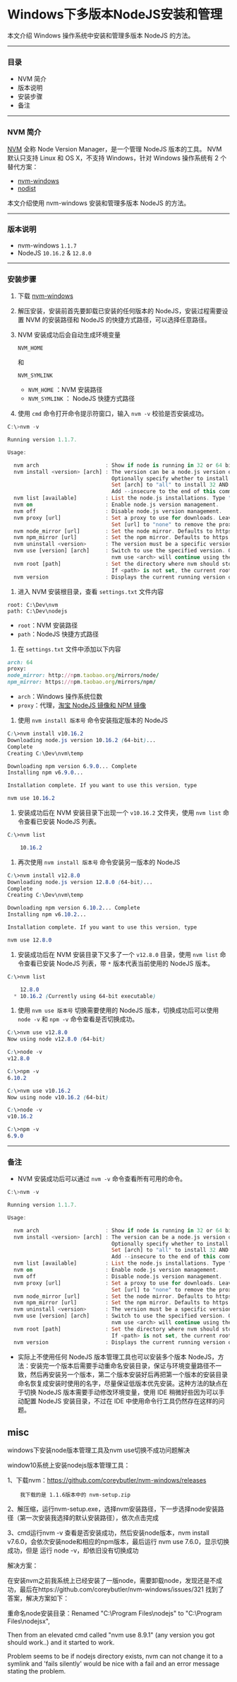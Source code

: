# Windows下多版本NodeJS安装和管理



本文介绍 Windows 操作系统中安装和管理多版本 NodeJS 的方法。

------

### 目录

- NVM 简介
- 版本说明
- 安装步骤
- 备注

------

### NVM 简介

[NVM](https://links.jianshu.com/go?to=https%3A%2F%2Fgithub.com%2Fnvm-sh%2Fnvm) 全称 Node Version Manager，是一个管理 NodeJS 版本的工具。
NVM 默认只支持 Linux 和 OS X，不支持 Windows，针对 Windows 操作系统有 2 个替代方案：

- [nvm-windows](https://links.jianshu.com/go?to=https%3A%2F%2Fgithub.com%2Fcoreybutler%2Fnvm-windows)
- [nodist](https://links.jianshu.com/go?to=https%3A%2F%2Fgithub.com%2Fmarcelklehr%2Fnodist)

本文介绍使用 nvm-windows 安装和管理多版本 NodeJS 的方法。

------

### 版本说明

- nvm-windows `1.1.7`
- NodeJS `10.16.2` & `12.8.0`

------

### 安装步骤

1. 下载 [nvm-windows](https://links.jianshu.com/go?to=https%3A%2F%2Fgithub.com%2Fcoreybutler%2Fnvm-windows%2Freleases)

2. 解压安装，安装前首先要卸载已安装的任何版本的 NodeJS，安装过程需要设置 NVM 的安装路径和 NodeJS 的快捷方式路径，可以选择任意路径。

3. NVM 安装成功后会自动生成环境变量

    

   ```
   NVM_HOME
   ```

    

   和

    

   ```
   NVM_SYMLINK
   ```

   - `NVM_HOME` ：NVM 安装路径
   - `NVM_SYMLINK` ： NodeJS 快捷方式路径

4. 使用 `cmd` 命令打开命令提示符窗口，输入 `nvm -v` 校验是否安装成功。

```dart
C:\>nvm -v

Running version 1.1.7.

Usage:

  nvm arch                     : Show if node is running in 32 or 64 bit mode.
  nvm install <version> [arch] : The version can be a node.js version or "latest" for the latest stable version.
                                 Optionally specify whether to install the 32 or 64 bit version (defaults to system arch).
                                 Set [arch] to "all" to install 32 AND 64 bit versions.
                                 Add --insecure to the end of this command to bypass SSL validation of the remote download server.
  nvm list [available]         : List the node.js installations. Type "available" at the end to see what can be installed. Aliased as ls.
  nvm on                       : Enable node.js version management.
  nvm off                      : Disable node.js version management.
  nvm proxy [url]              : Set a proxy to use for downloads. Leave [url] blank to see the current proxy.
                                 Set [url] to "none" to remove the proxy.
  nvm node_mirror [url]        : Set the node mirror. Defaults to https://nodejs.org/dist/. Leave [url] blank to use default url.
  nvm npm_mirror [url]         : Set the npm mirror. Defaults to https://github.com/npm/cli/archive/. Leave [url] blank to default url.
  nvm uninstall <version>      : The version must be a specific version.
  nvm use [version] [arch]     : Switch to use the specified version. Optionally specify 32/64bit architecture.
                                 nvm use <arch> will continue using the selected version, but switch to 32/64 bit mode.
  nvm root [path]              : Set the directory where nvm should store different versions of node.js.
                                 If <path> is not set, the current root will be displayed.
  nvm version                  : Displays the current running version of nvm for Windows. Aliased as v.
```

1. 进入 NVM 安装根目录，查看 `settings.txt` 文件内容

```undefined
root: C:\Dev\nvm
path: C:\Dev\nodejs
```

- `root`：NVM 安装路径
- `path`：NodeJS 快捷方式路径

1. 在 `settings.txt` 文件中添加以下内容

```ruby
arch: 64
proxy:
node_mirror: http://npm.taobao.org/mirrors/node/
npm_mirror: https://npm.taobao.org/mirrors/npm/
```

- `arch`：Windows 操作系统位数
- `proxy`：代理，[淘宝 NodeJS 镜像和 NPM 镜像](https://links.jianshu.com/go?to=https%3A%2F%2Fnpm.taobao.org%2F)

1. 使用 `nvm install 版本号` 命令安装指定版本的 NodeJS

```css
C:\>nvm install v10.16.2
Downloading node.js version 10.16.2 (64-bit)...
Complete
Creating C:\Dev\nvm\temp

Downloading npm version 6.9.0... Complete
Installing npm v6.9.0...

Installation complete. If you want to use this version, type

nvm use 10.16.2
```

1. 安装成功后在 NVM 安装目录下出现一个 `v10.16.2` 文件夹，使用 `nvm list` 命令查看已安装 NodeJS 列表。

```css
C:\>nvm list

    10.16.2
```

1. 再次使用 `nvm install 版本号` 命令安装另一版本的 NodeJS

```css
C:\>nvm install v12.8.0
Downloading node.js version 12.8.0 (64-bit)...
Complete
Creating C:\Dev\nvm\temp

Downloading npm version 6.10.2... Complete
Installing npm v6.10.2...

Installation complete. If you want to use this version, type

nvm use 12.8.0
```

1. 安装成功后在 NVM 安装目录下又多了一个 `v12.8.0` 目录，使用 `nvm list` 命令查看已安装 NodeJS 列表，带 `*` 版本代表当前使用的 NodeJS 版本。

```css
C:\>nvm list

    12.8.0
  * 10.16.2 (Currently using 64-bit executable)
```

1. 使用 `nvm use 版本号` 切换需要使用的 NodeJS 版本，切换成功后可以使用 `node -v` 和 `npm -v` 命令查看是否切换成功。

```css
C:\>nvm use v12.8.0
Now using node v12.8.0 (64-bit)

C:\>node -v
v12.8.0

C:\>npm -v
6.10.2

C:\>nvm use v10.16.2
Now using node v10.16.2 (64-bit)

C:\>node -v
v10.16.2

C:\>npm -v
6.9.0
```

------

### 备注

- NVM 安装成功后可以通过 `nvm -v` 命令查看所有可用的命令。

```dart
C:\>nvm -v

Running version 1.1.7.

Usage:

  nvm arch                     : Show if node is running in 32 or 64 bit mode.
  nvm install <version> [arch] : The version can be a node.js version or "latest" for the latest stable version.
                                 Optionally specify whether to install the 32 or 64 bit version (defaults to system arch).
                                 Set [arch] to "all" to install 32 AND 64 bit versions.
                                 Add --insecure to the end of this command to bypass SSL validation of the remote download server.
  nvm list [available]         : List the node.js installations. Type "available" at the end to see what can be installed. Aliased as ls.
  nvm on                       : Enable node.js version management.
  nvm off                      : Disable node.js version management.
  nvm proxy [url]              : Set a proxy to use for downloads. Leave [url] blank to see the current proxy.
                                 Set [url] to "none" to remove the proxy.
  nvm node_mirror [url]        : Set the node mirror. Defaults to https://nodejs.org/dist/. Leave [url] blank to use default url.
  nvm npm_mirror [url]         : Set the npm mirror. Defaults to https://github.com/npm/cli/archive/. Leave [url] blank to default url.
  nvm uninstall <version>      : The version must be a specific version.
  nvm use [version] [arch]     : Switch to use the specified version. Optionally specify 32/64bit architecture.
                                 nvm use <arch> will continue using the selected version, but switch to 32/64 bit mode.
  nvm root [path]              : Set the directory where nvm should store different versions of node.js.
                                 If <path> is not set, the current root will be displayed.
  nvm version                  : Displays the current running version of nvm for Windows. Aliased as v.
```

- 实际上不使用任何 NodeJS 版本管理工具也可以安装多个版本 NodeJS，方法：安装完一个版本后需要手动重命名安装目录，保证与环境变量路径不一致，然后再安装另一个版本，第二个版本安装好后再把第一个版本的安装目录命名恢复成安装时使用的名字，尽量保证低版本优先安装。这种方法的缺点在于切换 NodeJS 版本需要手动修改环境变量，使用 IDE 稍微好些因为可以手动配置 NodeJS 安装目录，不过在 IDE 中使用命令行工具仍然存在这样的问题。



## misc

windows下安装node版本管理工具及nvm use切换不成功问题解决

window10系统上安装nodejs版本管理工具：

1、下载nvm：https://github.com/coreybutler/nvm-windows/releases

        我下载的是 1.1.6版本中的 nvm-setup.zip

2、解压缩，运行nvm-setup.exe，选择nvm安装路径，下一步选择node安装路径（第一次安装我选择的默认安装路径），依次点击完成

3、cmd运行nvm -v 查看是否安装成功，然后安装node版本，nvm install v7.6.0，会依次安装node和相应的npm版本，最后运行 nvm use 7.6.0，显示切换成功，但是 运行 node -v，却依旧没有切换成功

解决方案：

在安装nvm之前我系统上已经安装了一版node，需要卸载node，发现还是不成功，最后在https://github.com/coreybutler/nvm-windows/issues/321 找到了答案，解决方案如下：

重命名node安装目录：Renamed "C:\Program Files\nodejs" to "C:\Program Files\nodejsx",

Then from an elevated cmd called "nvm use 8.9.1" (any version you got should work..) and it started to work.

Problem seems to be if nodejs directory exists, nvm can not change it to a symlink and 'fails silently' would be nice with a fail and an error message stating the problem.